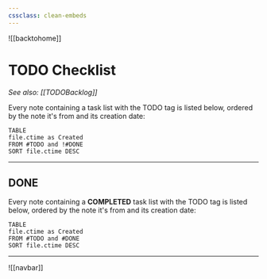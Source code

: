 ```yaml
---
cssclass: clean-embeds
---
```

![[backtohome]]
# TODO Checklist

*See also: [[TODOBacklog]]*

Every note containing a task list with the TODO tag is listed below, ordered by the note it's from and its creation date:

```dataview
TABLE
file.ctime as Created
FROM #TODO and !#DONE
SORT file.ctime DESC
```


---

## DONE

Every note containing a **COMPLETED** task list with the TODO tag is listed below, ordered by the note it's from and its creation date:

```dataview
TABLE
file.ctime as Created
FROM #TODO and #DONE
SORT file.ctime DESC
```


---

![[navbar]]
